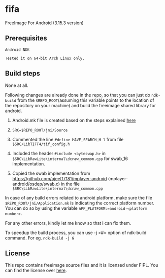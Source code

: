 fifa
====

FreeImage For Android (3.15.3 version)

Prerequisites
-------------

    Android NDK
    
    Tested it on 64-bit Arch Linux only.

Build steps
-----------

None at all.



Following changes are already done in the repo, so that you can just do `ndk-build` from the `$REPO_ROOT`(assuming this variable points to the location of the repository on your machine) and build the freeimage shared library for android.
    
1. Android.mk file is created based on the steps explained [here](http://recursify.com/blog/2013/05/25/building-freeimage-for-android)
 
2. `SRC=$REPO_ROOT/jni/Source`

3. Commented the line `#define HAVE_SEARCH_H 1` from file `$SRC/LibTIFF4/tif_config.h`
    
4. Included the header `#include <byteswap.h>` in `$SRC\LibRawLite\internal\dcraw_common.cpp`
       for swab_16 implementation.
    
5. Copied the swab implementation from https://github.com/ajeet17181/mplayer-android
       (mplayer-android/osdep/swab.c) in the file `$SRC\LibRawLite\internal\dcraw_common.cpp`
    
In case of any build errors related to android platform, make sure the file `$REPO_ROOT/jni/Application.mk` is indicating the correct platform number. You can do so by using the variable `APP_PLATFORM:=android-<platform number>`.

For any other errors, kindly let me know so that i can fix them.

To speedup the build process, you can use -j <#> option of ndk-build command.
For eg. `ndk-build -j 6`

License
-------
This repo contains freeimage source files and it is licensed under FIPL. You can find the license over [here](http://freeimage.sourceforge.net/freeimage-license.txt).
